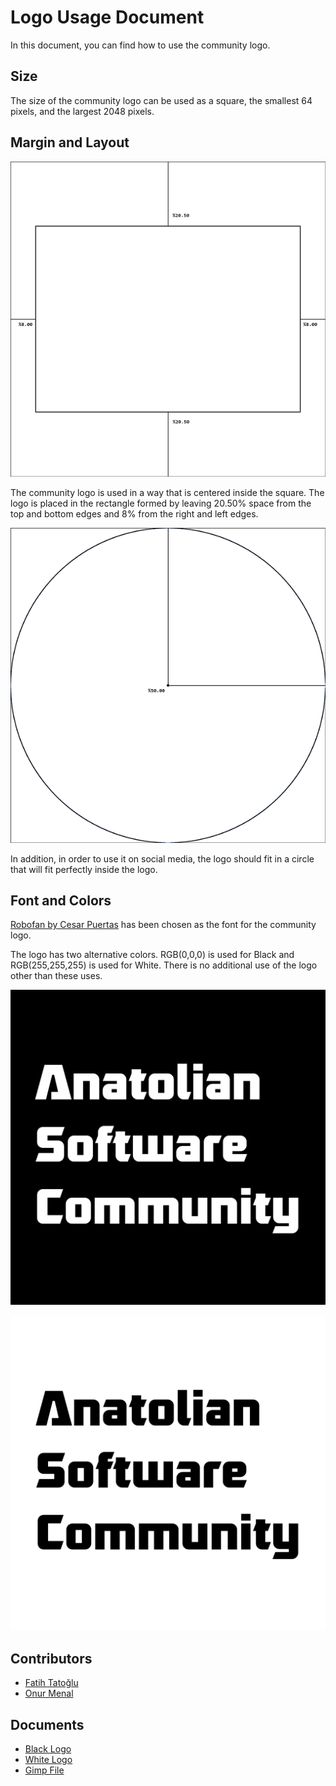 # Logo Usage Document

In this document, you can find how to use the community logo.

## Size

The size of the community logo can be used as a square, the smallest 64 pixels, and the largest 2048 pixels.

## Margin and Layout

![Logo Margins](logo_final_rectangle.png)

The community logo is used in a way that is centered inside the square. The logo is placed in the rectangle formed by leaving 20.50% space from the top and bottom edges and 8% from the right and left edges.

![Logo inside the Circle](logo_final_circle.png)

In addition, in order to use it on social media, the logo should fit in a circle that will fit perfectly inside the logo.

## Font and Colors

[Robofan by Cesar Puertas](https://www.dafont.com/robofan.font) has been chosen as the font for the community logo.

The logo has two alternative colors. RGB(0,0,0) is used for Black and RGB(255,255,255) is used for White. There is no additional use of the logo other than these uses.

![Black Logo](logo_final_black.png)

![White Logo](logo_final_white.png)

## Contributors

- [Fatih Tatoğlu](https://github.com/fatihtatoglu)
- [Onur Menal](https://github.com/onurmenal)

## Documents

- [Black Logo](logo_final_black.png)
- [White Logo](logo_final_white.png)
- [Gimp File](logo_final.xcf)
